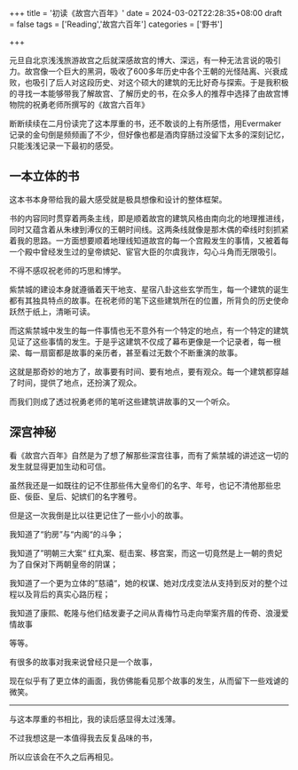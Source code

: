 +++
title = '初读《故宫六百年》'
date = 2024-03-02T22:28:35+08:00
draft = false
tags = ['Reading','故宫六百年']
categories = ['野书']

+++

元旦自北京浅浅旅游故宫之后就深感故宫的博大、深远，有一种无法言说的吸引力。故宫像一个巨大的黑洞，吸收了600多年历史中各个王朝的光怪陆离、兴衰成败，也吸引了后人对这段历史、对这个硕大的建筑的无比好奇与探索。于是我积极的寻找一本能够带我了解故宫、了解历史的书，在众多人的推荐中选择了由故宫博物院的祝勇老师所撰写的《故宫六百年》

断断续续在二月份读完了这本厚重的书，还不敢谈的上有所感悟，用Evermaker记录的金句倒是频频画了不少，但好像也都是酒肉穿肠过没留下太多的深刻记忆，只能浅浅记录一下最初的感受。

## 一本立体的书

这本书本身带给我的最大感受就是极具想像和设计的整体框架。

书的内容同时贯穿着两条主线，即是顺着故宫的建筑风格由南向北的地理推进线，同时又蕴含着从朱棣到溥仪的王朝时间线。这两条线就像是那木偶的牵线时刻抓紧着我的思路。一方面想要顺着地理线知道故宫的每一个宫殿发生的事情，又被着每一个殿中曾经发生过的皇帝嫔妃、宦官大臣的尔虞我诈，勾心斗角而无限吸引。

不得不感叹祝老师的巧思和博学。

紫禁城的建设本身就遵循着天干地支、星宿八卦这些玄学而生，每一个建筑的诞生都有其独具特点的故事。在祝老师的笔下这些建筑所在的位置，所背负的历史使命跃然于纸上，清晰可读。

而这紫禁城中发生的每一件事情也无不意外有一个特定的地点，有一个特定的建筑见证了这些事情的发生。于是乎这建筑不仅成了幕布更像是一个记录者，每一根梁、每一扇窗都是故事的亲历者，甚至看过无数个不断重演的故事。

这就是那奇妙的地方了，故事要有时间、要有地点，要有观众。每一个建筑都穿越了时间，提供了地点，还扮演了观众。

而我们则成了透过祝勇老师的笔听这些建筑讲故事的又一个听众。

## 深宫神秘

看《故宫六百年》自然是为了想了解那些深宫往事，而有了紫禁城的讲述这一切的发生就显得更加生动和可信。

虽然我还是一如既往的记不住那些伟大皇帝们的名字、年号，也记不清他那些忠臣、佞臣、皇后、妃嫔们的名字雅号。

但是这一次我倒是比以往更记住了一些小小的故事。

我知道了“豹房”与“内阁“的斗争；

我知道了”明朝三大案“ 红丸案、梃击案、移宫案，而这一切竟然是上一朝的贵妃为了自保对下两朝皇帝的阴谋；

我知道了一个更为立体的”慈禧“，她的权谋、她对戊戌变法从支持到反对的整个过程以及背后的真实心路历程；

我知道了康熙、乾隆与他们结发妻子之间从青梅竹马走向举案齐眉的传奇、浪漫爱情故事

等等。

有很多的故事对我来说曾经只是一个故事，

现在似乎有了更立体的画面，我仿佛能看见那个故事的发生，从而留下一些戏谑的微笑。

----

与这本厚重的书相比，我的读后感显得太过浅薄。

不过我想这是一本值得我去反复品味的书，

所以应该会在不久之后再相见。

